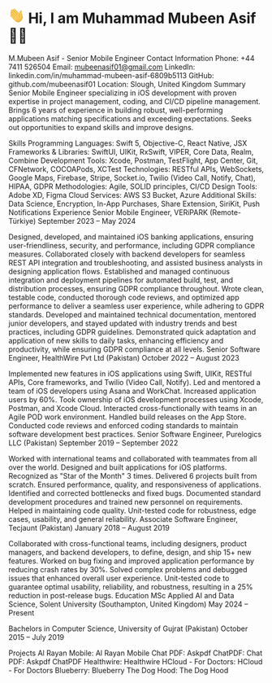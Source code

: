 # <img src="https://raw.githubusercontent.com/ABSphreak/ABSphreak/master/gifs/Hi.gif" height="32px" width="32px"> Hi, I am Muhammad Mubeen Asif 👨‍💻

<!--
**mubeenasif01/mubeenasif01** is a ✨ _special_ ✨ repository because its `README.md` (this file) appears on your GitHub profile.

Here are some ideas to get you started:

- 🔭 I’m currently working on ...
- 🌱 I’m currently learning ...
- 👯 I’m looking to collaborate on ...
- 🤔 I’m looking for help with ...
- 💬 Ask me about ...
- 📫 How to reach me: ...
- 😄 Pronouns: ...
- ⚡ Fun fact: ...
-->

M.Mubeen Asif - Senior Mobile Engineer
Contact Information
Phone: +44 7411 526504
Email: mubeenasif01@gmail.com
LinkedIn: linkedin.com/in/muhammad-mubeen-asif-6809b5113
GitHub: github.com/mubeenasif01
Location: Slough, United Kingdom
Summary
Senior Mobile Engineer specializing in iOS development with proven expertise in project management, coding, and CI/CD pipeline management. Brings 6 years of experience in building robust, well-performing applications matching specifications and exceeding expectations. Seeks out opportunities to expand skills and improve designs.

Skills
Programming Languages: Swift 5, Objective-C, React Native, JSX
Frameworks & Libraries: SwiftUI, UIKit, RxSwift, VIPER, Core Data, Realm, Combine
Development Tools: Xcode, Postman, TestFlight, App Center, Git, CFNetwork, COCOAPods, XCTest
Technologies: RESTful APIs, WebSockets, Google Maps, Firebase, Stripe, Socket.io, Twilio (Video Call, Notify, Chat), HIPAA, GDPR
Methodologies: Agile, SOLID principles, CI/CD
Design Tools: Adobe XD, Figma
Cloud Services: AWS S3 Bucket, Azure
Additional Skills: Data Science, Encryption, In-App Purchases, Share Extension, SiriKit, Push Notifications
Experience
Senior Mobile Engineer, VERiPARK (Remote-Türkiye)
September 2023 – May 2024

Designed, developed, and maintained iOS banking applications, ensuring user-friendliness, security, and performance, including GDPR compliance measures.
Collaborated closely with backend developers for seamless REST API integration and troubleshooting, and assisted business analysts in designing application flows.
Established and managed continuous integration and deployment pipelines for automated build, test, and distribution processes, ensuring GDPR compliance throughout.
Wrote clean, testable code, conducted thorough code reviews, and optimized app performance to deliver a seamless user experience, while adhering to GDPR standards.
Developed and maintained technical documentation, mentored junior developers, and stayed updated with industry trends and best practices, including GDPR guidelines.
Demonstrated quick adaptation and application of new skills to daily tasks, enhancing efficiency and productivity, while ensuring GDPR compliance at all levels.
Senior Software Engineer, HealthWire Pvt Ltd (Pakistan)
October 2022 – August 2023

Implemented new features in iOS applications using Swift, UIKit, RESTful APIs, Core frameworks, and Twilio (Video Call, Notify).
Led and mentored a team of iOS developers using Asana and WorkChat.
Increased application users by 60%.
Took ownership of iOS development processes using Xcode, Postman, and Xcode Cloud.
Interacted cross-functionally with teams in an Agile POD work environment.
Handled build releases on the App Store.
Conducted code reviews and enforced coding standards to maintain software development best practices.
Senior Software Engineer, Purelogics LLC (Pakistan)
September 2019 – September 2022

Worked with international teams and collaborated with teammates from all over the world.
Designed and built applications for iOS platforms.
Recognized as "Star of the Month" 3 times.
Delivered 6 projects built from scratch.
Ensured performance, quality, and responsiveness of applications.
Identified and corrected bottlenecks and fixed bugs.
Documented standard development procedures and trained new personnel on requirements.
Helped in maintaining code quality.
Unit-tested code for robustness, edge cases, usability, and general reliability.
Associate Software Engineer, Tecjaunt (Pakistan)
January 2018 – August 2019

Collaborated with cross-functional teams, including designers, product managers, and backend developers, to define, design, and ship 15+ new features.
Worked on bug fixing and improved application performance by reducing crash rates by 30%.
Solved complex problems and debugged issues that enhanced overall user experience.
Unit-tested code to guarantee optimal usability, reliability, and robustness, resulting in a 25% reduction in post-release bugs.
Education
MSc Applied AI and Data Science, Solent University (Southampton, United Kingdom)
May 2024 – Present

Bachelors in Computer Science, University of Gujrat (Pakistan)
October 2015 – July 2019

Projects
Al Rayan Mobile: Al Rayan Mobile
Chat PDF: Askpdf ChatPDF: Chat PDF: Askpdf ChatPDF
Healthwire: Healthwire
HCloud - For Doctors: HCloud - For Doctors
Blueberry: Blueberry
The Dog Hood: The Dog Hood
